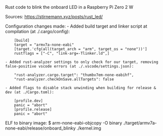 Rust code to blink the onboard LED in a Raspberry Pi Zero 2 W

Sources:
    https://stirnemann.xyz/posts/rust_led/

Configuration changes made:
    - Added build target and linker script at compilation (at ./.cargo/config):
        
        [build]
        target = "armv7a-none-eabi"
        [target.'cfg(all(target_arch = "arm", target_os = "none"))']
        rustflags = ["-C", "link-arg=-Tlinker.ld",]
    
    - Added rust-analyzer settings to only check for our target, removing false-positive vscode errors (at ./.vscode/settings.json):
        
        "rust-analyzer.cargo.target": "thumbv7em-none-eabihf",
        "rust-analyzer.checkOnSave.allTargets": false
    
    - Added flags to disable stack unwinding when building for release & dev (at ./Cargo.toml):
        
        [profile.dev]
        panic = "abort"
        [profile.release]
        panic = "abort"

ELF to binary image:
    $ arm-none-eabi-objcopy -O binary ./target/armv7a-none-eabi/release/onboard_blinky ./kernel.img
